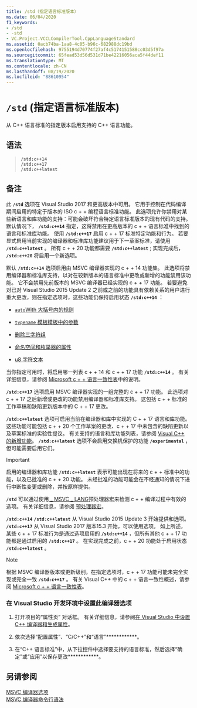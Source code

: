 ```yaml
---
title: /std（指定语言标准版本）
ms.date: 06/04/2020
f1_keywords:
- /std
- -std
- VC.Project.VCCLCompilerTool.CppLanguageStandard
ms.assetid: 0acb74ba-1aa8-4c05-b96c-682988dc19bd
ms.openlocfilehash: 9755194d70774f27af4c5174151588cc03d5f97a
ms.sourcegitcommit: 65fead53d56d531d71be42216056aca5f44def11
ms.translationtype: MT
ms.contentlocale: zh-CN
ms.lasthandoff: 08/19/2020
ms.locfileid: "88610954"
---
```

# <a name="std-specify-language-standard-version"></a>`/std` (指定语言标准版本) 

从 C++ 语言标准的指定版本启用支持的 C++ 语言功能。

## <a name="syntax"></a>语法

> **`/std:c++14`**\
> **`/std:c++17`**\
> **`/std:c++latest`**

## <a name="remarks"></a>备注

此 **`/std`** 选项在 Visual Studio 2017 和更高版本中可用。 它用于控制在代码编译期间启用的特定于版本的 ISO c + + 编程语言标准功能。 此选项允许你禁用对某些新语言和库功能的支持：可能会破坏符合特定语言标准版本的现有代码的支持。 默认情况下， **`/std:c++14`** 指定，这将禁用在更高版本的 c + + 语言标准中找到的语言和标准库功能。 使用  **`/std:c++17`** 启用 c + + 17 标准特定功能和行为。 若要显式启用当前实现的编译器和标准库功能建议用于下一草案标准，请使用 **`/std:c++latest`** 。 所有 c + + 20 功能都需要 **`/std:c++latest`** ; 实现完成后， **`/std:c++20`** 将启用一个新选项。

默认 **`/std:c++14`** 选项启用由 MSVC 编译器实现的 c + + 14 功能集。 此选项将禁用编译器和标准库支持，以对在较新版本的语言标准中更改或新增的功能禁用该功能。 它不会禁用先前版本的 MSVC 编译器已经实现的 c + + 17 功能。 若要避免对已对 Visual Studio 2015 Update 2 之前或之前的功能具有依赖关系的用户进行重大更改，则在指定选项时，这些功能仍保持启用状态 **`/std:c++14`** ：

- [`auto`With 大括号内的规则](https://wg21.link/n3922)

- [`typename` 模板模板中的参数](https://wg21.link/n4051)

- [删除三字符组](https://wg21.link/n4086)

- [命名空间和枚举器的属性](https://wg21.link/n4266)

- [u8 字符文本](https://wg21.link/n4267)

当你指定可用时，将启用哪一列表 c + + 14 和 c + + 17 功能 **`/std:c++14`** 。 有关详细信息，请参阅 [Microsoft c + + 语言一致性表](../../overview/visual-cpp-language-conformance.md)中的说明。

**`/std:c++17`** 选项启用 MSVC 编译器实现的一组完整的 c + + 17 功能。 此选项对 c + + 17 之后新增或更改的功能禁用编译器和标准库支持。 这包括 c + + 标准的工作草稿和缺陷更新版本中的 C + + 17 更改。

**`/std:c++latest`** 选项可启用当前在编译器和库中实现的 C + + 17 语言和库功能。 这些功能可能包括 c + + 20 个工作草案的更改、c + + 17 中未包含的缺陷更新以及草案标准的实验性提议。 有关支持的语言和库功能列表，请参阅 [Visual C++ 的新增功能](../../overview/what-s-new-for-visual-cpp-in-visual-studio.md)。 **`/std:c++latest`** 选项不会启用交换机保护的功能 **`/experimental`** ，但可能需要启用它们。

> [!IMPORTANT]
> 启用的编译器和库功能 **`/std:c++latest`** 表示可能出现在将来的 c + + 标准中的功能，以及已批准的 c + + 20 功能。 未经批准的功能可能会在不经通知的情况下进行中断性变更或删除，并按原样提供。

**`/std`** 可以通过使用[ \_ MSVC \_ LANG](../../preprocessor/predefined-macros.md)预处理器宏来检测 c + + 编译过程中有效的选项。 有关详细信息，请参阅 [预处理器宏](../../preprocessor/predefined-macros.md)。

**`/std:c++14`** **`/std:c++latest`** 从 Visual Studio 2015 Update 3 开始提供和选项。 **`/std:c++17`** 从 Visual Studio 2017 版本15.3 开始，可以使用选项。 如上所述，某些 c + + 17 标准行为是通过选项启用的 **`/std:c++14`** ，但所有其他 c + + 17 功能都是通过启用的 **`/std:c++17`** 。 在实现完成之前，c + + 20 功能处于启用状态 **`/std:c++latest`** 。

> [!NOTE]
> 根据 MSVC 编译器版本或更新级别，在指定选项时，c + + 17 功能可能未完全实现或完全一致 **`/std:c++17`** 。 有关 Visual C++ 中的 c + + 语言一致性概述，请参阅 [Microsoft c + + 语言一致性表](../../overview/visual-cpp-language-conformance.md)。

### <a name="to-set-this-compiler-option-in-the-visual-studio-development-environment"></a>在 Visual Studio 开发环境中设置此编译器选项

1. 打开项目的“属性页”  对话框。 有关详细信息，请参阅[在 Visual Studio 中设置 C++ 编译器和生成属性](../working-with-project-properties.md)。

1. 依次选择“配置属性”、“C/C++”和“语言”************。

1. 在“C++ 语言标准”中，从下拉控件中选择要支持的语言标准，然后选择“确定”或“应用”以保存更改************。

## <a name="see-also"></a>另请参阅

[MSVC 编译器选项](compiler-options.md)<br/>
[MSVC 编译器命令行语法](compiler-command-line-syntax.md)
